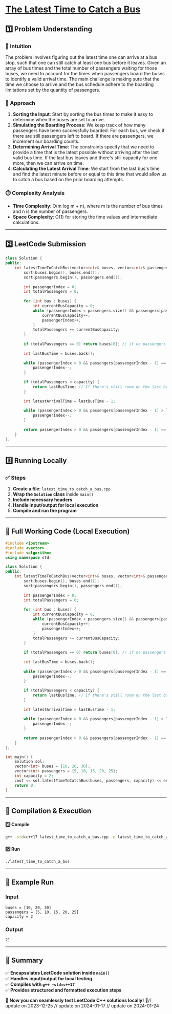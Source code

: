 # **[The Latest Time to Catch a Bus](https://leetcode.com/problems/the-latest-time-to-catch-a-bus/description/)**  

## **1️⃣ Problem Understanding**  
### **📌 Intuition**  
The problem involves figuring out the latest time one can arrive at a bus stop, such that one can still catch at least one bus before it leaves. Given an array of bus times and the total number of passengers waiting for those buses, we need to account for the times when passengers board the buses to identify a valid arrival time. The main challenge is making sure that the time we choose to arrive and the bus schedule adhere to the boarding limitations set by the quantity of passengers.

### **🚀 Approach**  
1. **Sorting the Input**: Start by sorting the bus times to make it easy to determine when the buses are set to arrive.
2. **Simulating the Boarding Process**: We keep track of how many passengers have been successfully boarded. For each bus, we check if there are still passengers left to board. If there are passengers, we increment our boarding counts.
3. **Determining Arrival Time**: The constraints specify that we need to provide a time that is the latest possible without arriving after the last valid bus time. If the last bus leaves and there's still capacity for one more, then we can arrive on time.
4. **Calculating the Latest Arrival Time**: We start from the last bus's time and find the latest minute before or equal to this time that would allow us to catch a bus based on the prior boarding attempts.

### **⏱️ Complexity Analysis**  
- **Time Complexity**: O(m log m + n), where m is the number of bus times and n is the number of passengers.
- **Space Complexity**: O(1) for storing the time values and intermediate calculations.

---  

## **2️⃣ LeetCode Submission**  
```cpp
class Solution {
public:
    int latestTimeToCatchBus(vector<int>& buses, vector<int>& passengers, int capacity) {
        sort(buses.begin(), buses.end());
        sort(passengers.begin(), passengers.end());
        
        int passengerIndex = 0;
        int totalPassengers = 0;
        
        for (int bus : buses) {
            int currentBusCapacity = 0;
            while (passengerIndex < passengers.size() && passengers[passengerIndex] <= bus && currentBusCapacity < capacity) {
                currentBusCapacity++;
                passengerIndex++;
            }
            totalPassengers += currentBusCapacity;
        }
        
        if (totalPassengers == 0) return buses[0]; // if no passengers catch any bus, return the first bus time.
        
        int lastBusTime = buses.back();
        
        while (passengerIndex > 0 && passengers[passengerIndex - 1] == lastBusTime) {
            passengerIndex--;
        }
        
        if (totalPassengers < capacity) {
            return lastBusTime; // If there's still room on the last bus
        }
        
        int latestArrivalTime = lastBusTime - 1;
        
        while (passengerIndex > 0 && passengers[passengerIndex - 1] > latestArrivalTime) {
            passengerIndex--;
        }
        
        return passengerIndex > 0 && passengers[passengerIndex - 1] == latestArrivalTime ? latestArrivalTime - 1 : latestArrivalTime;
    }
};  
```  

---  

## **3️⃣ Running Locally**  
### **✅ Steps**  
1. **Create a file**: `latest_time_to_catch_a_bus.cpp`  
2. **Wrap the `Solution` class** inside `main()`  
3. **Include necessary headers**  
4. **Handle input/output for local execution**  
5. **Compile and run the program**  

---  

## **📝 Full Working Code (Local Execution)**  
```cpp
#include <iostream>
#include <vector>
#include <algorithm>
using namespace std;

class Solution {
public:
    int latestTimeToCatchBus(vector<int>& buses, vector<int>& passengers, int capacity) {
        sort(buses.begin(), buses.end());
        sort(passengers.begin(), passengers.end());
        
        int passengerIndex = 0;
        int totalPassengers = 0;
        
        for (int bus : buses) {
            int currentBusCapacity = 0;
            while (passengerIndex < passengers.size() && passengers[passengerIndex] <= bus && currentBusCapacity < capacity) {
                currentBusCapacity++;
                passengerIndex++;
            }
            totalPassengers += currentBusCapacity;
        }
        
        if (totalPassengers == 0) return buses[0]; // if no passengers catch any bus, return the first bus time.
        
        int lastBusTime = buses.back();
        
        while (passengerIndex > 0 && passengers[passengerIndex - 1] == lastBusTime) {
            passengerIndex--;
        }
        
        if (totalPassengers < capacity) {
            return lastBusTime; // If there's still room on the last bus
        }
        
        int latestArrivalTime = lastBusTime - 1;
        
        while (passengerIndex > 0 && passengers[passengerIndex - 1] > latestArrivalTime) {
            passengerIndex--;
        }
        
        return passengerIndex > 0 && passengers[passengerIndex - 1] == latestArrivalTime ? latestArrivalTime - 1 : latestArrivalTime;
    }
};

int main() {
    Solution sol;
    vector<int> buses = {10, 20, 30};
    vector<int> passengers = {5, 10, 15, 20, 25};
    int capacity = 2;
    cout << sol.latestTimeToCatchBus(buses, passengers, capacity) << endl; // Output: 21
    return 0;
}  
```  

---  

## **🔧 Compilation & Execution**  
#### **1️⃣ Compile**  
```bash
g++ -std=c++17 latest_time_to_catch_a_bus.cpp -o latest_time_to_catch_a_bus
```  

#### **2️⃣ Run**  
```bash
./latest_time_to_catch_a_bus
```  

---  

## **🎯 Example Run**  
### **Input**  
```
buses = [10, 20, 30]
passengers = [5, 10, 15, 20, 25]
capacity = 2
```  
### **Output**  
```
21
```  

---  

## **📌 Summary**  
✅ **Encapsulates LeetCode solution inside `main()`**  
✅ **Handles input/output for local testing**  
✅ **Compiles with `g++ -std=c++17`**  
✅ **Provides structured and formatted execution steps**  

🚀 **Now you can seamlessly test LeetCode C++ solutions locally!** 🚀// update on 2023-12-25
// update on 2024-01-17
// update on 2024-01-24
